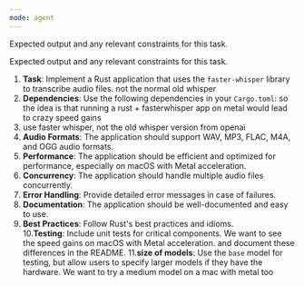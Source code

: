 ```yaml
---
mode: agent
---
```

Expected output and any relevant constraints for this task.

Expected output and any relevant constraints for this task.

1. **Task**: Implement a Rust application that uses the `faster-whisper` library to transcribe audio files. not the normal old whisper
2. **Dependencies**: Use the following dependencies in your `Cargo.toml`:
so the idea is that running a rust + fasterwhisper app on metal would lead to crazy speed gains
3. use faster whisper, not the old whisper version from openai
4. **Audio Formats**: The application should support WAV, MP3, FLAC, M4A, and OGG audio formats.
5. **Performance**: The application should be efficient and optimized for performance, especially on macOS with Metal acceleration.
6. **Concurrency**: The application should handle multiple audio files concurrently.
7. **Error Handling**: Provide detailed error messages in case of failures.
8. **Documentation**: The application should be well-documented and easy to use.
9. **Best Practices**: Follow Rust's best practices and idioms.     
10.**Testing**: Include unit tests for critical components. We want to see the speed gains on macOS with Metal acceleration. and document these differences in the README.
11.**size of models**: Use the `base` model for testing, but allow users to specify larger models if they have the hardware. We want to try a medium model on a mac with metal too
